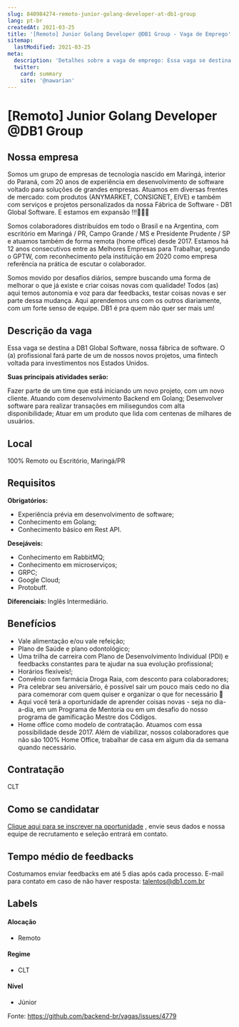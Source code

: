 ```yaml
---
slug: 840984274-remoto-junior-golang-developer-at-db1-group
lang: pt-br
createdAt: 2021-03-25
title: '[Remoto] Junior Golang Developer @DB1 Group - Vaga de Emprego'
sitemap:
  lastModified: 2021-03-25
meta:
  description: 'Detalhes sobre a vaga de emprego: Essa vaga se destina a DB1 Global Software, nossa fábrica de software. O (a) profissional fará parte de um de nossos novos projetos, uma fintech voltada para investimentos nos Estados Unidos. **Suas principais atividades serão:** Fazer parte de um time que está iniciando um novo projeto, com um novo cliente. Atuando com desenvolvimento Backend em Golang; Desenvolver software para realizar transações em milisegundos com alta disponibilidade; Atuar em um produto que lida com centenas de milhares de usuários.'
  twitter:
    card: summary
    site: '@nawarian'
---
```


# [Remoto] Junior Golang Developer @DB1 Group

## Nossa empresa

Somos um grupo de empresas de tecnologia nascido em Maringá, interior do Paraná, com 20 anos de experiência em desenvolvimento de software voltado para soluções de grandes empresas. Atuamos em diversas frentes de mercado: com produtos (ANYMARKET, CONSIGNET, EIVE) e também com serviços e projetos personalizados da nossa Fábrica de Software - DB1 Global Software. E estamos em expansão !!!🚀🚀🚀

Somos colaboradores distribuídos em todo o Brasil e na Argentina, com escritório em Maringá / PR, Campo Grande / MS e Presidente Prudente / SP e atuamos também de forma remota (home office) desde 2017. Estamos há 12 anos consecutivos entre as Melhores Empresas para Trabalhar, segundo o GPTW, com reconhecimento pela instituição em 2020 como empresa referência na prática de escutar o colaborador.

Somos movido por desafios diários, sempre buscando uma forma de melhorar o que já existe e criar coisas novas com qualidade! Todos (as) aqui temos autonomia e voz para dar feedbacks, testar coisas novas e ser parte dessa mudança. Aqui aprendemos uns com os outros diariamente, com um forte senso de equipe. DB1 é pra quem não quer ser mais um!

## Descrição da vaga

Essa vaga se destina a DB1 Global Software, nossa fábrica de software. O (a) profissional fará parte de um de nossos novos projetos, uma fintech voltada para investimentos nos Estados Unidos.

**Suas principais atividades serão:**

Fazer parte de um time que está iniciando um novo projeto, com um novo cliente. Atuando com desenvolvimento Backend em Golang;
Desenvolver software para realizar transações em milisegundos com alta disponibilidade;
Atuar em um produto que lida com centenas de milhares de usuários.

## Local

100% Remoto ou Escritório, Maringá/PR

## Requisitos

**Obrigatórios:**
- Experiência prévia em desenvolvimento de software;
- Conhecimento em Golang;
- Conhecimento básico em Rest API.

**Desejáveis:**
- Conhecimento em RabbitMQ;
- Conhecimento em microserviços;
- GRPC;
- Google Cloud;
- Protobuff.

**Diferenciais:**
Inglês Intermediário.

## Benefícios

- Vale alimentação e/ou vale refeição;
- Plano de Saúde e plano odontológico;
- Uma trilha de carreira com Plano de Desenvolvimento Individual (PDI) e feedbacks constantes para te ajudar na sua evolução profissional;
- Horários flexíveis!;
- Convênio com farmácia Droga Raia, com desconto para colaboradores;
- Pra celebrar seu aniversário, é possível sair um pouco mais cedo no dia para comemorar com quem quiser e organizar o que for necessário 🥳
- Aqui você terá a oportunidade de aprender coisas novas - seja no dia-a-dia, em um Programa de Mentoria ou em um desafio do nosso programa de gamificação Mestre dos Códigos.
- Home office como modelo de contratação. Atuamos com essa possibilidade desde 2017. Além de viabilizar, nossos colaboradores que não são 100% Home Office, trabalhar de casa em algum dia da semana quando necessário.

## Contratação

CLT

## Como se candidatar

[Clique aqui para se inscrever na oportunidade](https://vagasdb1.recruiterbox.com/jobs/fk0urqx?source=Github) , envie seus dados e nossa equipe de recrutamento e seleção entrará em contato.

## Tempo médio de feedbacks

Costumamos enviar feedbacks em até 5 dias após cada processo.
E-mail para contato em caso de não haver resposta: talentos@db1.com.br

## Labels

#### Alocação
- Remoto

#### Regime
- CLT

#### Nível
- Júnior

Fonte: https://github.com/backend-br/vagas/issues/4779
